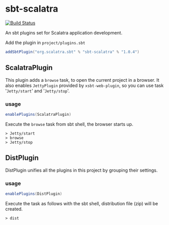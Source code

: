 sbt-scalatra
============

[![Build Status](https://travis-ci.org/scalatra/sbt-scalatra.svg)](https://travis-ci.org/scalatra/sbt-scalatra)

An sbt plugins set for Scalatra application development.

Add the plugin in `project/plugins.sbt`

```scala
addSbtPlugin("org.scalatra.sbt" % "sbt-scalatra" % "1.0.4")
```

## ScalatraPlugin

This plugin adds a `browse` task, to open the current project in a browser.
It also enables `JettyPlugin` provided by `xsbt-web-plugin`,
so you can use task '`Jetty/start`' and '`Jetty/stop`'.

### usage

```scala
enablePlugins(ScalatraPlugin)
```

Execute the `browse` task from sbt shell, the browser starts up.

```
> Jetty/start
> browse
> Jetty/stop
```

## DistPlugin

DistPlugin unifies all the plugins in this project by grouping their settings.

### usage

```scala
enablePlugins(DistPlugin)
```

Execute the task as follows with the sbt shell, distribution file (zip) will be created.

```
> dist
```
